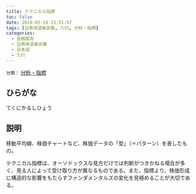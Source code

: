 ```yaml
---
title: テクニカル指標
toc: false
date: 2018-05-18 13:51:57
tags: [证券用语解说集, た行, 分析・指標]
categories:
  - 金融服务
  - 证券用语解说集
  - 日本語
  - た行
---
```


`分類：` [分析・指標](/tags/分析・指標/)

## ひらがな

てくにかるしひょう

## 説明

移動平均線、株価チャートなど、株価データの「型」（＝パターン）を表したもの。

テクニカル指標は、オーソドックスな見方だけでは判断がつきかねる場合が多く、見る人によって受け取り方が異なるものである。また、指標より、株価形成に構造的な影響をもたらすファンダメンタルズの変化を見極めることが大切である。
